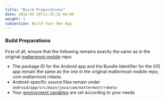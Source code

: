 ```yaml
---
title: "Build Preparations"
date: 2018-05-20T11:35:32-04:00
weight: 1
subsection: Build Your Own App
---
```


### Build Preparations

First of all, ensure that the following remains exactly the same as in the original [mattermost-mobile](https://github.com/mattermost/mattermost-mobile) repo:

- The package ID for the Android app and the Bundle Identifier for the iOS app remain the same as the one in the original mattermost-mobile repo, com.mattermost.rnbeta.
- Android-specific source files remain under `android/app/src/main/java/com/mattermost/rnbeta`
- Your [environment variables](/contribute/mobile/build-your-own/environment-vars) are set according to your needs
